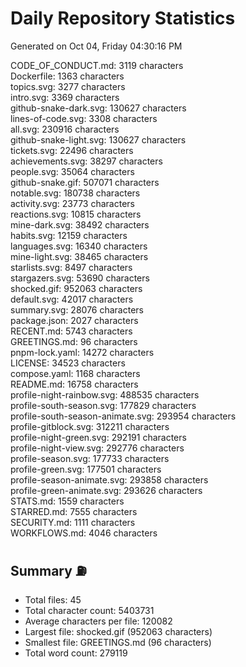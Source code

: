 # Daily Repository Statistics 
Generated on Oct 04, Friday 04:30:16 PM  

CODE_OF_CONDUCT.md: 3119 characters  
Dockerfile: 1363 characters  
topics.svg: 3277 characters  
intro.svg: 3369 characters  
github-snake-dark.svg: 130627 characters  
lines-of-code.svg: 3308 characters  
all.svg: 230916 characters  
github-snake-light.svg: 130627 characters  
tickets.svg: 22496 characters  
achievements.svg: 38297 characters  
people.svg: 35064 characters  
github-snake.gif: 507071 characters  
notable.svg: 180738 characters  
activity.svg: 23773 characters  
reactions.svg: 10815 characters  
mine-dark.svg: 38492 characters  
habits.svg: 12159 characters  
languages.svg: 16340 characters  
mine-light.svg: 38465 characters  
starlists.svg: 8497 characters  
stargazers.svg: 53690 characters  
shocked.gif: 952063 characters  
default.svg: 42017 characters  
summary.svg: 28076 characters  
package.json: 2027 characters  
RECENT.md: 5743 characters  
GREETINGS.md: 96 characters  
pnpm-lock.yaml: 14272 characters  
LICENSE: 34523 characters  
compose.yaml: 1168 characters  
README.md: 16758 characters  
profile-night-rainbow.svg: 488535 characters  
profile-south-season.svg: 177829 characters  
profile-south-season-animate.svg: 293954 characters  
profile-gitblock.svg: 312211 characters  
profile-night-green.svg: 292191 characters  
profile-night-view.svg: 292776 characters  
profile-season.svg: 177733 characters  
profile-green.svg: 177501 characters  
profile-season-animate.svg: 293858 characters  
profile-green-animate.svg: 293626 characters  
STATS.md: 1559 characters  
STARRED.md: 7555 characters  
SECURITY.md: 1111 characters  
WORKFLOWS.md: 4046 characters  

## Summary ⛽  
- Total files: 45  
- Total character count: 5403731  
- Average characters per file: 120082  
- Largest file: shocked.gif (952063 characters)  
- Smallest file: GREETINGS.md (96 characters)  
- Total word count: 279119  
